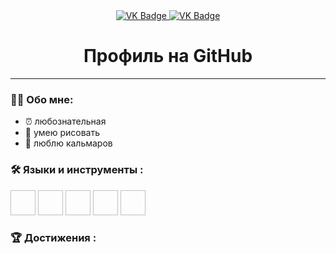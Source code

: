 <div id="badges" align ="center">
  <a href= "https://vk.com/cheknimatkritik"> 
    <img src = "https://img.shields.io/badge/VK-blue?style=for-the-badge&logo=VK&logoColor=white" alt="VK Badge"/>
  </a>
  
  <a href= "https://mail.google.com/mail/u/1/#inbox">
    <img src = "https://img.shields.io/badge/EMAIL-red?style=for-the-badge&logo=Gmail&logoColor=white" alt="VK Badge"/>
  </a>
</div>

<div id="viewprof" align="center" >
  <img src="https://komarev.com/ghpvc/?username=ElizavetaBurakova&style=flat-square&color=blue " alt=""/>
</div>

<div id="heythere" align="center" >
  <h1>Профиль на GitHub </h1>
</div>

---
### :woman_technologist: Обо мне: 

- ⏰ любознательная
- 🦋 умею рисовать
- 🐙 люблю кальмаров

### :hammer_and_wrench: Языки и инструменты :

<div>
  <img scr="https://github.com/devicons/devicon/blob/master/icons/git/git-original-wordmark.svg" width="40" height="40">
  <img scr="https://github.com/devicons/devicon/blob/master/icons/jetbrains/jetbrains-original.svg" width="40" height="40">
  <img scr="https://github.com/devicons/devicon/blob/master/icons/python/python-original-wordmark.svg"width="40" height="40">
  <img scr="https://github.com/devicons/devicon/blob/master/icons/visualstudio/visualstudio-plain.svg"width="40" height="40">
  <img scr="https://github.com/devicons/devicon/blob/master/icons/bash/bash-original.svg"width="40" height="40">
</div>

### :trophy: Достижения :
